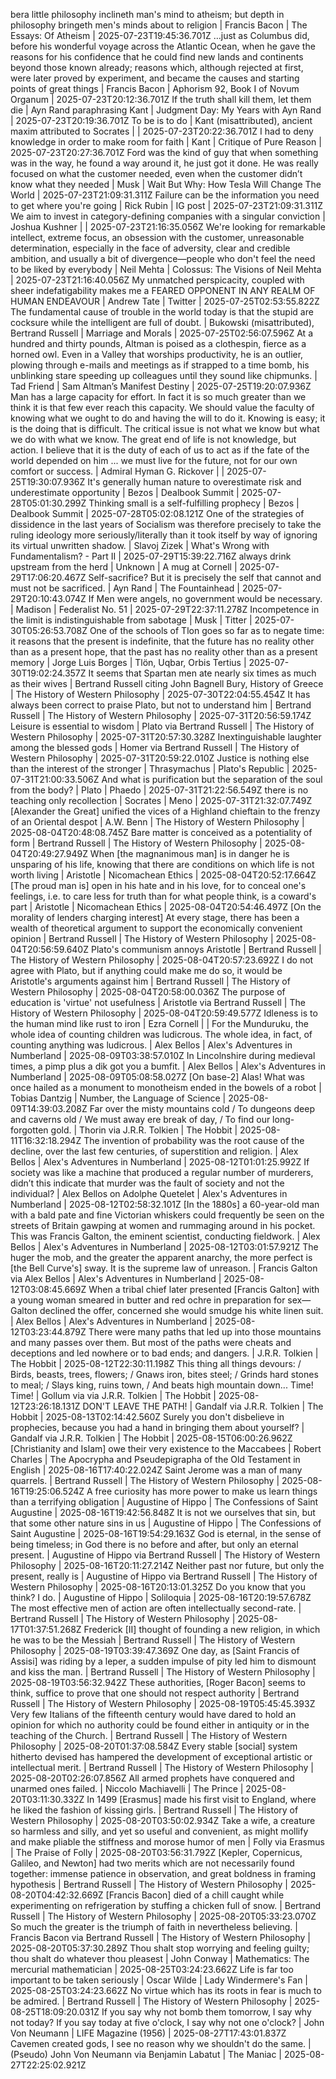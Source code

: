 bera little philosophy inclineth man's mind to atheism; but depth in philosophy bringeth men's minds about to religion | Francis Bacon | The Essays: Of Atheism | 2025-07-23T19:45:36.701Z
…just as Columbus did, before his wonderful voyage across the Atlantic Ocean, when he gave the reasons for his confidence that he could find new lands and continents beyond those known already; reasons which, although rejected at first, were later proved by experiment, and became the causes and starting points of great things | Francis Bacon | Aphorism 92, Book I of Novum Organum | 2025-07-23T20:12:36.701Z
If the truth shall kill them, let them die | Ayn Rand paraphrasing Kant | Judgment Day: My Years with Ayn Rand | 2025-07-23T20:19:36.701Z
To be is to do | Kant (misattributed), ancient maxim attributed to Socrates | | 2025-07-23T20:22:36.701Z
I had to deny knowledge in order to make room for faith | Kant | Critique of Pure Reason | 2025-07-23T20:27:36.701Z
Ford was the kind of guy that when something was in the way, he found a way around it, he just got it done. He was really focused on what the customer needed, even when the customer didn’t know what they needed | Musk | Wait But Why: How Tesla Will Change The World | 2025-07-23T21:09:31.311Z
Failure can be the information you need to get where you're going | Rick Rubin | IG post | 2025-07-23T21:09:31.311Z
We aim to invest in category-defining companies with a singular conviction | Joshua Kushner | | 2025-07-23T21:16:35.056Z
We're looking for remarkable intellect, extreme focus, an obsession with the customer, unreasonable determination, especially in the face of adversity, clear and credible ambition, and usually a bit of divergence—people who don't feel the need to be liked by everybody | Neil Mehta | Colossus: The Visions of Neil Mehta | 2025-07-23T21:16:40.056Z
My unmatched perspicacity, coupled with sheer indefatigability makes me a FEARED OPPONENT IN ANY REALM OF HUMAN ENDEAVOUR | Andrew Tate | Twitter | 2025-07-25T02:53:55.822Z
The fundamental cause of trouble in the world today is that the stupid are cocksure while the intelligent are full of doubt. | Bukowski (misattributed), Bertrand Russell | Marriage and Morals | 2025-07-25T02:56:07.596Z
At a hundred and thirty pounds, Altman is poised as a clothespin, fierce as a horned owl. Even in a Valley that worships productivity, he is an outlier, plowing through e-mails and meetings as if strapped to a time bomb, his unblinking stare speeding up colleagues until they sound like chipmunks. | Tad Friend | Sam Altman’s Manifest Destiny | 2025-07-25T19:20:07.936Z
Man has a large capacity for effort. In fact it is so much greater than we think it is that few ever reach this capacity. We should value the faculty of knowing what we ought to do and having the will to do it. Knowing is easy; it is the doing that is difficult. The critical issue is not what we know but what we do with what we know. The great end of life is not knowledge, but action. I believe that it is the duty of each of us to act as if the fate of the world depended on him ... we must live for the future, not for our own comfort or success. | Admiral Hyman G. Rickover | | 2025-07-25T19:30:07.936Z
It's generally human nature to overestimate risk and underestimate opportunity | Bezos | Dealbook Summit | 2025-07-28T05:01:30.299Z
Thinking small is a self-fulfilling prophecy | Bezos | Dealbook Summit | 2025-07-28T05:02:08.121Z
One of the strategies of dissidence in the last years of Socialism was therefore precisely to take the ruling ideology more seriously/literally than it took itself by way of ignoring its virtual unwritten shadow. | Slavoj Zizek | What's Wrong with Fundamentalism? - Part II | 2025-07-29T15:39:22.716Z
always drink upstream from the herd | Unknown | A mug at Cornell | 2025-07-29T17:06:20.467Z
Self-sacrifice? But it is precisely the self that cannot and must not be sacrificed. | Ayn Rand | The Fountainhead | 2025-07-29T20:10:43.074Z
If Men were angels, no government would be necessary. | Madison | Federalist No. 51 | 2025-07-29T22:37:11.278Z
Incompetence in the limit is indistinguishable from sabotage | Musk | Titter | 2025-07-30T05:26:53.708Z
One of the schools of Tlon goes so far as to negate time: it reasons that the present is indefinite, that the future has no reality other than as a present hope, that the past has no reality other than as a present memory | Jorge Luis Borges | Tlön, Uqbar, Orbis Tertius | 2025-07-30T19:02:24.357Z
It seems that Spartan men ate nearly six times as much as their wives | Bertrand Russell citing John Bagnell Bury, History of Greece | The History of Western Philosophy | 2025-07-30T22:04:55.454Z
It has always been correct to praise Plato, but not to understand him | Bertrand Russell | The History of Western Philosophy | 2025-07-31T20:56:59.174Z
Leisure is essential to wisdom | Plato via Bertrand Russell | The History of Western Philosophy | 2025-07-31T20:57:30.328Z
Inextinguishable laughter among the blessed gods | Homer via Bertrand Russell | The History of Western Philosophy | 2025-07-31T20:59:22.010Z
Justice is nothing else than the interest of the stronger | Thrasymachus | Plato's Republic | 2025-07-31T21:00:33.506Z
And what is purification but the separation of the soul from the body? | Plato | Phaedo | 2025-07-31T21:22:56.549Z
there is no teaching only recollection | Socrates | Meno | 2025-07-31T21:32:07.749Z
[Alexander the Great] unified the vices of a Highland chieftain to the frenzy of an Oriental despot | A.W. Benn | The History of Western Philosophy | 2025-08-04T20:48:08.745Z
Bare matter is conceived as a potentiality of form | Bertrand Russell | The History of Western Philosophy | 2025-08-04T20:49:27.949Z
When [the magnanimous man] is in danger he is unsparing of his life, knowing that there are conditions on which life is not worth living | Aristotle | Nicomachean Ethics | 2025-08-04T20:52:17.664Z
[The proud man is] open in his hate and in his love, for to conceal one's feelings, i.e. to care less for truth than for what people think, is a coward's part | Aristotle | Nicomachean Ethics | 2025-08-04T20:54:46.497Z
[On the morality of lenders charging interest] At every stage, there has been a wealth of theoretical argument to support the economically convenient opinion | Bertrand Russell | The History of Western Philosophy | 2025-08-04T20:56:59.640Z
Plato's communism annoys Aristotle | Bertrand Russell | The History of Western Philosophy | 2025-08-04T20:57:23.692Z
I do not agree with Plato, but if anything could make me do so, it would be Aristotle's arguments against him | Bertrand Russell | The History of Western Philosophy | 2025-08-04T20:58:00.036Z
The purpose of education is 'virtue' not usefulness | Aristotle via Bertrand Russell | The History of Western Philosophy | 2025-08-04T20:59:49.577Z
Idleness is to the human mind like rust to iron | Ezra Cornell | |
For the Munduruku, the whole idea of counting children was ludicrous. The whole idea, in fact, of counting anything was ludicrous. | Alex Bellos | Alex's Adventures in Numberland | 2025-08-09T03:38:57.010Z
In Lincolnshire during medieval times, a pimp plus a dik got you a bumfit. | Alex Bellos | Alex's Adventures in Numberland | 2025-08-09T05:08:58.027Z
[On base-2] Alas! What was once hailed as a monument to monotheism ended in the bowels of a robot | Tobias Dantzig | Number, the Language of Science | 2025-08-09T14:39:03.208Z
Far over the misty mountains cold / To dungeons deep and caverns old / We must away ere break of day, / To find our long-forgotten gold. | Thorin via J.R.R. Tolkien | The Hobbit | 2025-08-11T16:32:18.294Z
The invention of probability was the root cause of the decline, over the last few centuries, of superstition and religion. | Alex Bellos | Alex's Adventures in Numberland | 2025-08-12T01:01:25.992Z
If society was like a machine that produced a regular number of murderers, didn’t this indicate that murder was the fault of society and not the individual? | Alex Bellos on Adolphe Quetelet | Alex's Adventures in Numberland | 2025-08-12T02:58:32.101Z
[In the 1880s] a 60-year-old man with a bald pate and fine Victorian whiskers could frequently be seen on the streets of Britain gawping at women and rummaging around in his pocket. This was Francis Galton, the eminent scientist, conducting fieldwork. | Alex Bellos | Alex's Adventures in Numberland | 2025-08-12T03:01:57.921Z
The huger the mob, and the greater the apparent anarchy, the more perfect is [the Bell Curve's] sway. It is the supreme law of unreason. | Francis Galton via Alex Bellos | Alex's Adventures in Numberland | 2025-08-12T03:08:45.669Z
When a tribal chief later presented [Francis Galton] with a young woman smeared in butter and red ochre in preparation for sex—Galton declined the offer, concerned she would smudge his white linen suit. | Alex Bellos | Alex's Adventures in Numberland | 2025-08-12T03:23:44.879Z
There were many paths that led up into those mountains and many passes over them. But most of the paths were cheats and deceptions and led nowhere or to bad ends; and dangers. | J.R.R. Tolkien | The Hobbit | 2025-08-12T22:30:11.198Z
This thing all things devours: / Birds, beasts, trees, flowers; / Gnaws iron, bites steel; / Grinds hard stones to meal; / Slays king, ruins town, / And beats high mountain down... Time! Time! | Gollum via via J.R.R. Tolkien | The Hobbit | 2025-08-12T23:26:18.131Z
DON'T LEAVE THE PATH! | Gandalf via J.R.R. Tolkien | The Hobbit | 2025-08-13T02:14:42.560Z
Surely you don't disbelieve in prophecies, because you had a hand in bringing them about yourself? | Gandalf via J.R.R. Tolkien | The Hobbit | 2025-08-15T06:00:26.962Z
[Christianity and Islam] owe their very existence to the Maccabees | Robert Charles | The Apocrypha and Pseudepigrapha of the Old Testament in English | 2025-08-16T17:40:22.024Z
Saint Jerome was a man of many quarrels. | Bertrand Russell | The History of Western Philosophy | 2025-08-16T19:25:06.524Z
A free curiosity has more power to make us learn things than a terrifying obligation | Augustine  of Hippo | The Confessions of Saint Augustine | 2025-08-16T19:42:56.848Z
It is not we ourselves that sin, but that some other nature sins in us | Augustine of Hippo | The Confessions of Saint Augustine | 2025-08-16T19:54:29.163Z
God is eternal, in the sense of being timeless; in God there is no before and after, but only an eternal present. | Augustine of Hippo via Bertrand Russell | The History of Western Philosophy | 2025-08-16T20:11:27.214Z
Neither past nor future, but only the present, really is | Augustine of Hippo via Bertrand Russell | The History of Western Philosophy | 2025-08-16T20:13:01.325Z
Do you know that you think? I do. | Augustine of Hippo | Soliloquia | 2025-08-16T20:19:57.678Z
The most effective men of action are often intellectually second-rate. | Bertrand Russell | The History of Western Philosophy | 2025-08-17T01:37:51.268Z
Frederick [II] thought of founding a new religion, in which he was to be the Messiah | Bertrand Russell | The History of Western Philosophy | 2025-08-19T03:39:47.369Z
One day, as [Saint Francis of Assisi] was riding by a leper, a sudden impulse of pity led him to dismount and kiss the man. | Bertrand Russell | The History of Western Philosophy | 2025-08-19T03:56:32.942Z
These authorities, [Roger Bacon] seems to think, suffice to prove that one should not respect authority | Bertrand Russell | The History of Western Philosophy | 2025-08-19T05:45:45.393Z
Very few Italians of the fifteenth century would have dared to hold an opinion for which no authority could be found either in antiquity or in the teaching of the Church. | Bertrand Russell | The History of Western Philosophy | 2025-08-20T01:37:08.584Z
Every stable [social] system hitherto devised has hampered the development of exceptional artistic or intellectual merit. | Bertrand Russell | The History of Western Philosophy | 2025-08-20T02:26:07.856Z
All armed prophets have conquered and unarmed ones failed. | Niccolo Machiavelli | The Prince | 2025-08-20T03:11:30.332Z
In 1499 [Erasmus] made his first visit to England, where he liked the fashion of kissing girls. | Bertrand Russell | The History of Western Philosophy | 2025-08-20T03:50:02.934Z
Take a wife, a creature so harmless and silly, and yet so useful and convenient, as might mollify and make pliable the stiffness and morose humor of men | Folly via Erasmus | The Praise of Folly | 2025-08-20T03:56:31.792Z
[Kepler, Copernicus, Galileo, and Newton] had two merits which are not necessarily found together: immense patience in observation, and great boldness in framing hypothesis | Bertrand Russell | The History of Western Philosophy | 2025-08-20T04:42:32.669Z
[Francis Bacon] died of a chill caught while experimenting on refrigeration by stuffing a chicken full of snow. | Bertrand Russell | The History of Western Philosophy | 2025-08-20T05:33:23.070Z
So much the greater is the triumph of faith in nevertheless believing. | Francis Bacon via Bertrand Russell | The History of Western Philosophy | 2025-08-20T05:37:30.289Z
Thou shalt stop worrying and feeling guilty; thou shalt do whatever thou pleasest | John Conway | Mathematics: The mercurial mathematician | 2025-08-25T03:24:23.662Z
Life is far too important to be taken seriously | Oscar Wilde | Lady Windermere's Fan | 2025-08-25T03:24:23.662Z
No virtue which has its roots in fear is much to be admired. | Bertrand Russell | The History of Western Philosophy | 2025-08-25T18:09:20.031Z
If you say why not bomb them tomorrow, I say why not today? If you say today at five o'clock, I say why not one o'clock? | John Von Neumann | LIFE Magazine (1956) | 2025-08-27T17:43:01.837Z
Cavemen created gods, I see no reason why we shouldn't do the same. | (Pseudo) John Von Neumann via Benjamin Labatut | The Maniac | 2025-08-27T22:25:02.921Z